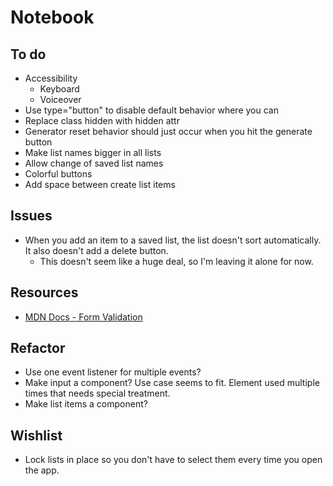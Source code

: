 # Notebook

## To do

- Accessibility
  - Keyboard
  - Voiceover
- Use type="button" to disable default behavior where you can
- Replace class hidden with hidden attr
- Generator reset behavior should just occur when you hit the generate button
- Make list names bigger in all lists 
- Allow change of saved list names
- Colorful buttons
- Add space between create list items

## Issues

- When you add an item to a saved list, the list doesn't sort automatically. It also doesn't add a delete button.
  - This doesn't seem like a huge deal, so I'm leaving it alone for now.
  
## Resources

- [MDN Docs - Form Validation](https://developer.mozilla.org/en-US/docs/Learn/Forms/Form_validation)

## Refactor

- Use one event listener for multiple events?
- Make input a component? Use case seems to fit. Element used multiple times that needs special treatment.
- Make list items a component?

## Wishlist

- Lock lists in place so you don't have to select them every time you open the app.
